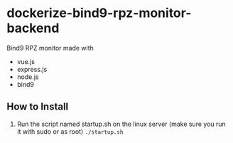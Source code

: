 # dockerize-bind9-rpz-monitor-backend
Bind9 RPZ monitor made with 
- vue.js
- express.js
- node.js
- bind9

## How to Install

1. Run the script named startup.sh on the linux server (make sure you run it with sudo or as root)
`./startup.sh`